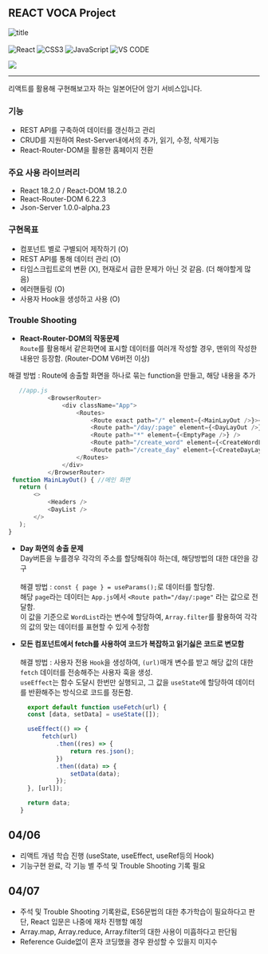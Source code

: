 ## REACT VOCA Project

![title](https://upload.wikimedia.org/wikipedia/commons/thumb/a/a7/React-icon.svg/150px-React-icon.svg.png) <br><br>
![React](https://img.shields.io/badge/-REACT-61DAFB?style=for-the-badge&logo=React&logoColor=white)
![CSS3](https://img.shields.io/badge/-CSS3-1572B6?style=for-the-badge&logo=css3&logoColor=white)
![JavaScript](https://img.shields.io/badge/-JavaScript-F7DF1E?style=for-the-badge&logo=javascript&logoColor=white)
![VS CODE](https://img.shields.io/badge/-VS%20CODE-007ACC?style=for-the-badge&logo=VisualStudioCode&logoColor=white)<br>

<a href="https://youtu.be/05uFo_-SGXU?list=PLZKTXPmaJk8J_fHAzPLH8CJ_HO_M33e7-">
<img src="https://img.shields.io/badge/-Reference%20Guide-ac856e?style=for-the-badge&logoColor=white"></img>
</a>

<hr>
리액트를 활용해 구현해보고자 하는 일본어단어 암기 서비스입니다.

### 기능

-   REST API를 구축하여 데이터를 갱신하고 관리
-   CRUD를 지원하여 Rest-Server내에서의 추가, 읽기, 수정, 삭제기능
-   React-Router-DOM을 활용한 홈페이지 전환

### 주요 사용 라이브러리
- React 18.2.0 / React-DOM 18.2.0
- React-Router-DOM 6.22.3
- Json-Server 1.0.0-alpha.23

### 구현목표
- 컴포넌트 별로 구별되어 제작하기 (O)
- REST API를 통해 데이터 관리 (O)
- 타임스크립트로의 변환 (X), 현재로서 급한 문제가 아닌 것 같음. (더 해야할게 많음)
- 에러핸들링 (O)
- 사용자 Hook을 생성하고 사용 (O)

### Trouble Shooting

- **React-Router-DOM의 작동문제**<br>
`Route`를 활용해서 같은화면에 표시할 데이터를 여러개 작성할 경우, 맨위의 작성한 내용만 등장함. (Router-DOM V6버전 이상)

 해결 방법 : Route에 송출할 화면을 하나로 묶는 function을 만들고, 해당 내용을 추가
 ```javascript
    //app.js
            <BrowserRouter>
                <div className="App">
                    <Routes>
                        <Route exact path="/" element={<MainLayOut />}></Route>
                        <Route path="/day/:page" element={<DayLayOut />}></Route>
                        <Route path="*" element={<EmptyPage />} />
                        <Route path="/create_word" element={<CreateWordLayOut />}></Route>
                        <Route path="/create_day" element={<CreateDayLayOut />}></Route>
                    </Routes>
                </div>
            </BrowserRouter>
  function MainLayOut() { //메인 화면
    return (
        <>
            <Headers />
            <DayList />
        </>
    );
}
 ```
- **Day 화면의 송출 문제**<br>
  Day버튼을 누를경우 각각의 주소를 할당해줘야 하는데, 해당방법의 대한 대안을 강구<br><br>
  해결 방법 : `const { page } = useParams();`로 데이터를 할당함. <br> 해당 `page`라는 데이터는 `App.js`에서 `<Route path="/day/:page"` 라는 값으로 전달함.<br> 이 값을 기준으로 `WordList`라는 변수에 할당하여, `Array.filter`를 활용하여 각각의 값의 맞는 데이터를 표현할 수 있게 수정함
  
- **모든 컴포넌트에서 fetch를 사용하여 코드가 복잡하고 읽기싫은 코드로 변모함**<br><br>
  해결 방법 : 사용자 전용 `Hook`을 생성하여, `(url)`매개 변수를 받고 해당 값의 대한 `fetch` 데이터를 전송해주는 사용자 훅을 생성.<br> `useEffect`는 함수 도달시 한번만 실행되고, 그 값을 `useState`에 할당하여 데이터를 반환해주는 방식으로 코드를 정돈함.<br>
  ```javascript
    export default function useFetch(url) {
    const [data, setData] = useState([]);

    useEffect(() => {
        fetch(url)
            .then((res) => {
                return res.json();
            })
            .then((data) => {
                setData(data);
            });
    }, [url]);

    return data;
  }
  ```
  
## 04/06
- 리액트 개념 학습 진행 (useState, useEffect, useRef등의 Hook)
- 기능구현 완료, 각 기능 별 주석 및 Trouble Shooting 기록 필요

## 04/07
- 주석 및 Trouble Shooting 기록완료, ES6문법의 대한 추가학습이 필요하다고 판단, React 입문은 나중에 재차 진행할 예정
- Array.map, Array.reduce, Array.filter의 대한 사용이 미흡하다고 판단됨
- Reference Guide없이 혼자 코딩했을 경우 완성할 수 있을지 미지수

